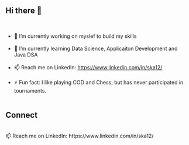 ## Hi there 👋 

<br>

- 🔭 I’m currently working on myslef to build my skills<br><br>
- 🌱 I’m currently learning Data Science, Applicaiton Development and Java DSA<br><br>
- 📫 Reach me on LinkedIn: https://www.linkedin.com/in/ska12/ <br><br>
- ⚡ Fun fact: I like playing COD and Chess, but has never participated in tournaments.<br><br>

## Connect 
<br>
 📫 Reach me on LinkedIn: https://www.linkedin.com/in/ska12/ <br><br>
